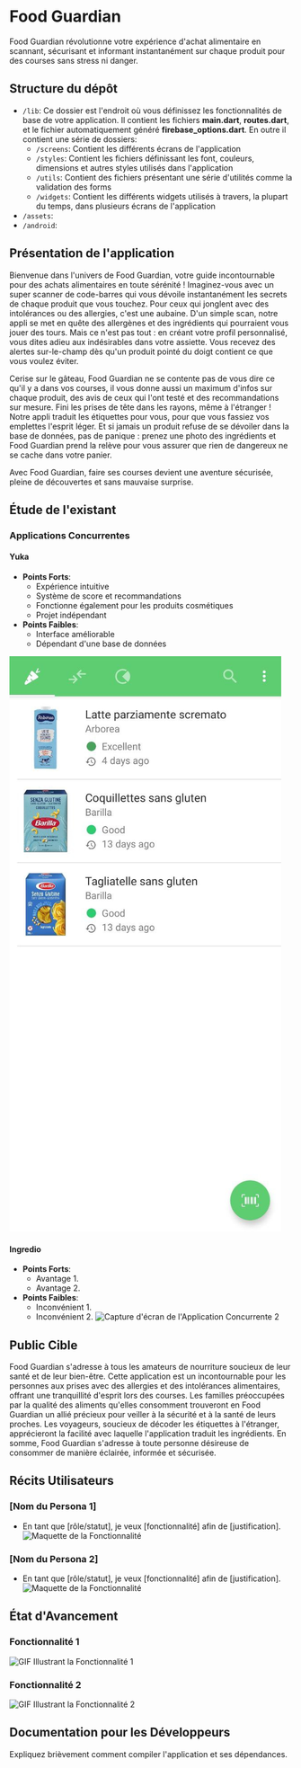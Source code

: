 # Food Guardian

Food Guardian révolutionne votre expérience d'achat alimentaire en scannant, sécurisant et informant instantanément sur chaque produit pour des courses sans stress ni danger.

## Structure du dépôt

<!-- - `/maquettes`: Contient les maquettes visuelles de l'application. -->
- `/lib`: Ce dossier est l'endroit où vous définissez les fonctionnalités de base de votre application. Il contient les fichiers **main.dart**, **routes.dart**, et le fichier automatiquement généré **firebase_options.dart**. En outre il contient une série de dossiers:
  - `/screens`: Contient les différents écrans de l'application
  - `/styles`: Contient les fichiers définissant les font, couleurs, dimensions et autres styles utilisés dans l'application
  - `/utils`: Contient des fichiers présentant une série d'utilités comme la validation des forms
  - `/widgets`: Contient les différents widgets utilisés à travers, la plupart du temps, dans plusieurs écrans de l'application
- `/assets`: 
- `/android`:

## Présentation de l'application

Bienvenue dans l'univers de Food Guardian, votre guide incontournable pour des achats alimentaires en toute sérénité ! Imaginez-vous avec un super scanner de code-barres qui vous dévoile instantanément les secrets de chaque produit que vous touchez. Pour ceux qui jonglent avec des intolérances ou des allergies, c'est une aubaine. D'un simple scan, notre appli se met en quête des allergènes et des ingrédients qui pourraient vous jouer des tours. Mais ce n'est pas tout : en créant votre profil personnalisé, vous dites adieu aux indésirables dans votre assiette. Vous recevez des alertes sur-le-champ dès qu'un produit pointé du doigt contient ce que vous voulez éviter.

Cerise sur le gâteau, Food Guardian ne se contente pas de vous dire ce qu'il y a dans vos courses, il vous donne aussi un maximum d'infos sur chaque produit, des avis de ceux qui l'ont testé et des recommandations sur mesure. Fini les prises de tête dans les rayons, même à l'étranger ! Notre appli traduit les étiquettes pour vous, pour que vous fassiez vos emplettes l'esprit léger. Et si jamais un produit refuse de se dévoiler dans la base de données, pas de panique : prenez une photo des ingrédients et Food Guardian prend la relève pour vous assurer que rien de dangereux ne se cache dans votre panier.

Avec Food Guardian, faire ses courses devient une aventure sécurisée, pleine de découvertes et sans mauvaise surprise.

## Étude de l'existant

### Applications Concurrentes

#### Yuka
- **Points Forts**:
  - Expérience intuitive
  - Système de score et recommandations
  - Fonctionne également pour les produits cosmétiques
  - Projet indépendant
- **Points Faibles**:
  - Interface améliorable
  - Dépendant d'une base de données

![Capture d'écran de l'Application Concurrente 1](/assets/screenshots/yuka.jpg)

#### Ingredio
- **Points Forts**:
  - Avantage 1.
  - Avantage 2.
- **Points Faibles**:
  - Inconvénient 1.
  - Inconvénient 2.
![Capture d'écran de l'Application Concurrente 2](lien_vers_capture_ecran_2)

## Public Cible

Food Guardian s'adresse à tous les amateurs de nourriture soucieux de leur santé et de leur bien-être. Cette application est un incontournable pour les personnes aux prises avec des allergies et des intolérances alimentaires, offrant une tranquillité d'esprit lors des courses. Les familles préoccupées par la qualité des aliments qu'elles consomment trouveront en Food Guardian un allié précieux pour veiller à la sécurité et à la santé de leurs proches. Les voyageurs, soucieux de décoder les étiquettes à l'étranger, apprécieront la facilité avec laquelle l'application traduit les ingrédients. En somme, Food Guardian s'adresse à toute personne désireuse de consommer de manière éclairée, informée et sécurisée.

## Récits Utilisateurs

### [Nom du Persona 1]
- En tant que [rôle/statut], je veux [fonctionnalité] afin de [justification].
![Maquette de la Fonctionnalité](lien_vers_maquette)

### [Nom du Persona 2]
- En tant que [rôle/statut], je veux [fonctionnalité] afin de [justification].
![Maquette de la Fonctionnalité](lien_vers_maquette)

## État d'Avancement

### Fonctionnalité 1
![GIF Illustrant la Fonctionnalité 1](lien_vers_gif)

### Fonctionnalité 2
![GIF Illustrant la Fonctionnalité 2](lien_vers_gif)

## Documentation pour les Développeurs

Expliquez brièvement comment compiler l'application et ses dépendances.

